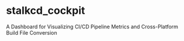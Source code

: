 # stalkcd_cockpit
A Dashboard for Visualizing CI/CD Pipeline Metrics and Cross-Platform Build File Conversion
